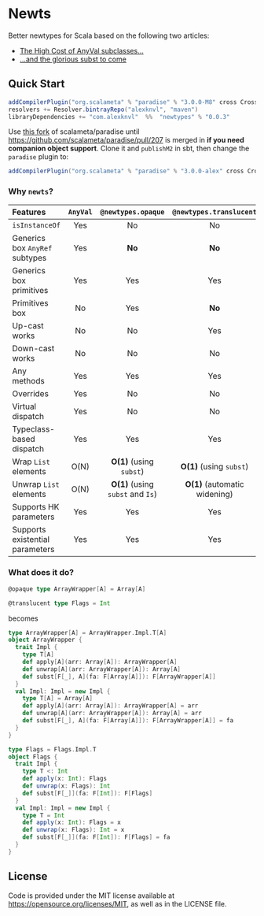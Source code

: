 # Newts

Better newtypes for Scala based on the following two articles:
 * [The High Cost of AnyVal subclasses...](https://failex.blogspot.com/2017/04/the-high-cost-of-anyval-subclasses.html)
 * [...and the glorious subst to come](https://failex.blogspot.com/2017/04/and-glorious-subst-to-come.html)

## Quick Start
```scala
addCompilerPlugin("org.scalameta" % "paradise" % "3.0.0-M8" cross CrossVersion.full)
resolvers += Resolver.bintrayRepo("alexknvl", "maven")
libraryDependencies += "com.alexknvl"  %%  "newtypes" % "0.0.3"
```

Use [this fork](https://github.com/alexknvl/paradise/commit/29ac9f6a5aa7e7b0d7784cb028a7bb0456ae2d97) 
of scalameta/paradise until https://github.com/scalameta/paradise/pull/207 is merged in **if you need 
companion object support**. Clone it and `publishM2` in sbt, then change the `paradise` plugin to:
```scala
addCompilerPlugin("org.scalameta" % "paradise" % "3.0.0-alex" cross CrossVersion.full)
```

### Why `newts`?

| Features | `AnyVal` | `@newtypes.opaque` | `@newtypes.translucent` |
|:---------|:--------:|:---------:|:--------------:|
| `isInstanceOf` | Yes | No | No |
| Generics box `AnyRef` subtypes | Yes | **No** | **No** |
| Generics box primitives | Yes | Yes | Yes |
| Primitives box | No | Yes | **No** |
| Up-cast works | No | No | Yes |
| Down-cast works | No | No | No |
| Any methods | Yes | Yes | Yes |
| Overrides | Yes | No | No |
| Virtual dispatch | Yes | No | No |
| Typeclass-based dispatch | Yes | Yes | Yes |
| Wrap `List` elements | O(N) | **O(1)** (using `subst`) | **O(1)** (using `subst`) |
| Unwrap `List` elements | O(N) | **O(1)** (using `subst` and `Is`) | **O(1)** (automatic widening) |
| Supports HK parameters | Yes | Yes | Yes |
| Supports existential parameters | Yes | Yes | Yes |

### What does it do?

```scala
@opaque type ArrayWrapper[A] = Array[A]

@translucent type Flags = Int
```
becomes
```scala
type ArrayWrapper[A] = ArrayWrapper.Impl.T[A]
object ArrayWrapper {
  trait Impl {
    type T[A]
    def apply[A](arr: Array[A]): ArrayWrapper[A]
    def unwrap[A](arr: ArrayWrapper[A]): Array[A]
    def subst[F[_], A](fa: F[Array[A]]): F[ArrayWrapper[A]]
  }
  val Impl: Impl = new Impl {
    type T[A] = Array[A]
    def apply[A](arr: Array[A]): ArrayWrapper[A] = arr
    def unwrap[A](arr: ArrayWrapper[A]): Array[A] = arr
    def subst[F[_], A](fa: F[Array[A]]): F[ArrayWrapper[A]] = fa
  }
}

type Flags = Flags.Impl.T
object Flags {
  trait Impl {
    type T <: Int
    def apply(x: Int): Flags
    def unwrap(x: Flags): Int
    def subst[F[_]](fa: F[Int]): F[Flags]
  }
  val Impl: Impl = new Impl {
    type T = Int
    def apply(x: Int): Flags = x
    def unwrap(x: Flags): Int = x
    def subst[F[_]](fa: F[Int]): F[Flags] = fa
  }
}
```

## License
Code is provided under the MIT license available at https://opensource.org/licenses/MIT,
as well as in the LICENSE file.
